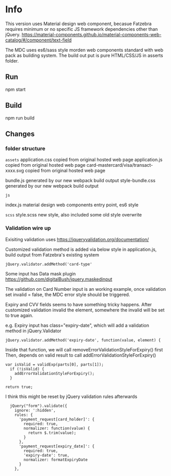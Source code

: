 # Info
This version uses Material design web component, becasue Fatzebra requires minimum or no specific JS framework dependencies other than jQuery.
https://material-components.github.io/material-components-web-catalog/#/component/text-field

The MDC uses es6/sass style morden web components standard with web pack as building system. The build out put is pure HTML/CSS/JS in asserts folder.

## Run
npm start

## Build
npm run build

## Changes
### folder structure
`assets`
application.css copied from original hosted web page
application.js copied from original hosted web page
card-mastercard/visa/transact-xxxx.svg copied from original hosted web page

bundle.js generated by our new webpack build output
style-bundle.css generated by our new webpack build output

`js`

index.js material design web components entry point, es6 style

`scss`
style.scss new style, also included some old style overwrite

### Validation wire up
Exisiting validation uses https://jqueryvalidation.org/documentation/

Customized validation method is added via below style in application.js, build output from Fatzebra's existing system
```
jQuery.validator.addMethod('card-type'
```

Some input has Data mask plugin
https://github.com/digitalBush/jquery.maskedinput

The validation on Card Number input is an working example, once validation set invalid = false, the MDC error style should be triggered.

Expiry and CVV fields seems to have something tricky happens. After customized validation invalid the element, somewhere the invalid will be set to true again.

e.g.
Expiry input has class="expiry-date", which will add a validation method in jQuery.Validator
```
jQuery.validator.addMethod('expiry-date', function(value, element) {
```

Inside that function, we will call removeErrorValidationStyleForExpiry() first
Then, depends on valid result to call addErrorValidationStyleForExpiry()

```
var isValid = validExp(parts[0], parts[1]);
  if (!isValid) {
    addErrorValidationStyleForExpiry();
  }

return true;
```

I think this might be reset by jQuery validation rules afterwards
```
  jQuery("form").validate({
    ignore: ':hidden',
    rules: {
      'payment_request[card_holder]': {
        required: true,
        normalizer: function(value) {
          return $.trim(value);
        }
      },
      'payment_request[expiry_date]': {
        required: true,
        'expiry-date': true,
        normalizer: formatExpiryDate
      }
    },
```
